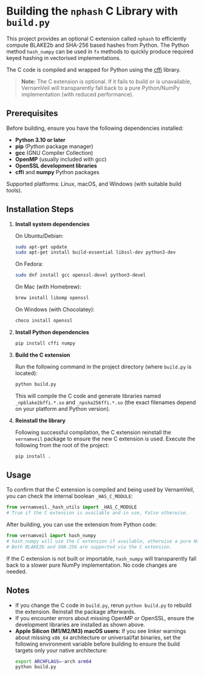 # Building the `nphash` C Library with `build.py`

This project provides an optional C extension called `nphash` to efficiently compute BLAKE2b and SHA-256 based hashes from Python. The Python method `hash_numpy` can be used in `fx` methods to quickly produce required keyed hashing in vectorised implementations.

The C code is compiled and wrapped for Python using the [cffi](https://cffi.readthedocs.io/en/latest/) library.

> **Note:** The C extension is optional. If it fails to build or is unavailable, VernamVeil will transparently fall back to a pure Python/NumPy implementation (with reduced performance).

## Prerequisites

Before building, ensure you have the following dependencies installed:

- **Python 3.10 or later**
- **pip** (Python package manager)
- **gcc** (GNU Compiler Collection)
- **OpenMP** (usually included with gcc)
- **OpenSSL development libraries**
- **cffi** and **numpy** Python packages

Supported platforms: Linux, macOS, and Windows (with suitable build tools).

## Installation Steps

1. **Install system dependencies**

   On Ubuntu/Debian:  
   ```bash
   sudo apt-get update
   sudo apt-get install build-essential libssl-dev python3-dev
   ```

   On Fedora:  
   ```bash
   sudo dnf install gcc openssl-devel python3-devel
   ```

   On Mac (with Homebrew):
   ```bash
   brew install libomp openssl
   ```
   
   On Windows (with Chocolatey):
   ```bash
   choco install openssl
   ```

2. **Install Python dependencies**

   ```bash
   pip install cffi numpy
   ```

3. **Build the C extension**

   Run the following command in the project directory (where `build.py` is located):

   ```bash
   python build.py
   ```

   This will compile the C code and generate libraries named `_npblake2bffi.*.so` and `_npsha256ffi.*.so` (the exact filenames depend on your platform and Python version).

4. **Reinstall the library**

   Following successful compilation, the C extension reinstall the `vernamveil` package to ensure the new C extension is used. Execute the following from the root of the project:

   ```bash
   pip install .
   ```

## Usage

To confirm that the C extension is compiled and being used by VernamVeil, you can check the internal boolean `_HAS_C_MODULE`:

```python
from vernamveil._hash_utils import _HAS_C_MODULE
# True if the C extension is available and in use, False otherwise.
```

After building, you can use the extension from Python code:

```python
from vernamveil import hash_numpy
# hash_numpy will use the C extension if available, otherwise a pure NumPy fallback.
# Both BLAKE2b and SHA-256 are supported via the C extension.
```

If the C extension is not built or importable, `hash_numpy` will transparently fall back to a slower pure NumPy implementation. No code changes are needed.

## Notes

- If you change the C code in `build.py`, rerun `python build.py` to rebuild the extension. Reinstall the package afterwards.
- If you encounter errors about missing OpenMP or OpenSSL, ensure the development libraries are installed as shown above.
- **Apple Silicon (M1/M2/M3) macOS users:** If you see linker warnings about missing `x86_64` architecture or universal/fat binaries, set the following environment variable before building to ensure the build targets only your native architecture:
   ```bash
   export ARCHFLAGS=-arch arm64
   python build.py
   ```
